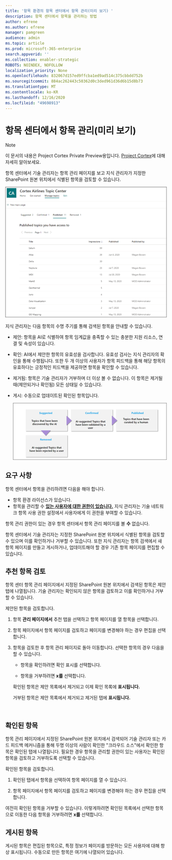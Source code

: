```yaml
---
title: '항목 환경의 항목 센터에서 항목 관리(미리 보기) '
description: 항목 센터에서 항목을 관리하는 방법
author: efrene
ms.author: efrene
manager: pamgreen
audience: admin
ms.topic: article
ms.prod: microsoft-365-enterprise
search.appverid: ''
ms.collection: enabler-strategic
ROBOTS: NOINDEX, NOFOLLOW
localization_priority: None
ms.openlocfilehash: 832067d157ed9ffcba1ed9ad514c375cbbdd752b
ms.sourcegitcommit: 884ac262443c50362d0c3ded961d36d6b15d8b73
ms.translationtype: MT
ms.contentlocale: ko-KR
ms.lasthandoff: 12/16/2020
ms.locfileid: "49698913"
---
```

# <a name="manage-topics-in-the-topic-center-preview"></a>항목 센터에서 항목 관리(미리 보기)

> [!Note] 
> 이 문서의 내용은 Project Cortex Private Preview용입니다. [Project Cortex](https://aka.ms/projectcortex)에 대해 자세히 알아보세요.

항목 센터에서 기술 관리자는 항목  관리 페이지를 보고 지식 관리자가 지정한 SharePoint 원본 위치에서 식별된 항목을 검토할 수 있습니다.  

   ![항목 센터](../media/knowledge-management/topic-center.png) </br> 



지식 관리자는 다음 항목의 수명 주기를 통해 검색된 항목을 안내할 수 있습니다.

- 제안: 항목을 AI로 식별하여 항목 임계값을 충족할 수 있는 충분한 지원 리소스, 연결 및 속성이 있습니다.
- 확인: AI에서 제안한 항목의 유효성을 검사합니다. 유효성 검사는 지식 관리자의 확인을 통해 수행됩니다. 또한 두 개 이상의 사용자가 항목 피드백을 통해 해당 항목의 유효하다는 긍정적인 피드백을 제공하면 항목을 확인할 수 있습니다.
- 제거됨: 항목은 기술 관리자가 거부하며 더 이상 볼 수 없습니다. 이 항목은 제거될 때(제안되거나 확인됨) 모든 상태일 수 있습니다. 
- 게시: 수동으로 업데이트된 확인된 항목입니다.

   ![항목 수명 주기 차트](../media/knowledge-management/topic-lifecycle.png) </br> 

## <a name="requirements"></a>요구 사항

항목 센터에서 항목을 관리하려면 다음을 해야 합니다.
- 항목 환경 라이선스가 있습니다.
- 항목을 관리할 수 [**있는 사용자에 대한 권한이 있습니다.**](https://docs.microsoft.com/microsoft-365/knowledge/topic-experiences-user-permissions) 지식 관리자는 기술 네트워크 항목 사용 권한 설정에서 사용자에게 이 권한을 부여할 수 있습니다. 

항목 관리 권한이 있는 경우 항목 센터에서 항목 관리 페이지를 볼 **수** 없습니다.

항목 센터에서 기술 관리자는 지정한 SharePoint 원본 위치에서 식별된 항목을 검토할 수 있으며 이를 확인하거나 거부할 수 있습니다. 또한 지식 관리자는 항목 검색에서 새 항목 페이지를 만들고 게시하거나, 업데이트해야 할 경우 기존 항목 페이지를 편집할 수 있습니다.


## <a name="review-suggested-topics"></a>추천 항목 검토

항목 센터 항목 관리 페이지에서 지정된 SharePoint 원본 위치에서 검색된 항목은 제안  탭에 나열됩니다. 기술 관리자는 확인되지 않은 항목을 검토하고 이를 확인하거나 거부할 수 있습니다.

제안된 항목을 검토합니다.

1. 항목 **관리 페이지에서** 추천 탭을 선택하고 항목 페이지를 열 항목을 선택합니다. </br>

2. 항목 페이지에서 항목 페이지를 검토하고 페이지를  변경해야 하는 경우 편집을 선택합니다.

3. 항목을 검토한 후 항목 관리 페이지로 돌아 이동합니다. 선택한 항목의 경우 다음을 할 수 있습니다.

   - 항목을 확인하려면 확인 표시를 선택합니다.
    
   - 항목을 거부하려면 **x를** 선택합니다.

    확인된 항목은 제안 목록에서 제거되고 이제 확인 목록에 **표시됩니다.** 

    거부된 항목은 제안 목록에서 제거되고 제거된 탭에 **표시됩니다.** 

   </br> 

## <a name="confirmed-topics"></a>확인된 항목

항목 관리 페이지에서 지정된 SharePoint 원본 위치에서 검색되어 기술 관리자 또는 카드 피드백 메커니즘을 통해 두명 이상의 사람이 확인한 "크라우드 소스"에서  확인한 항목은 확인된 탭에 나열됩니다. 필요한 경우 항목을 관리할 권한이 있는 사용자는 확인된 항목을 검토하고 거부하도록 선택할 수 있습니다.

확인된 항목을 검토합니다.

1. 확인된  탭에서 항목을 선택하여 항목 페이지를 열 수 있습니다.</br>

2. 항목 페이지에서 항목 페이지를 검토하고 페이지를  변경해야 하는 경우 편집을 선택합니다.

여전히 확인된 항목을 거부할 수 있습니다.  이렇게하려면 확인된 목록에서 선택한 항목으로 이동한 다음 항목을 거부하려면 **x를** 선택합니다.

## <a name="published-topics"></a>게시된 항목
게시된 항목은 편집된 항목으로, 특정 정보가 페이지를 방문하는 모든 사용자에 대해 항상 표시됩니다. 수동으로 만든 항목은 여기에 나열되어 있습니다.




